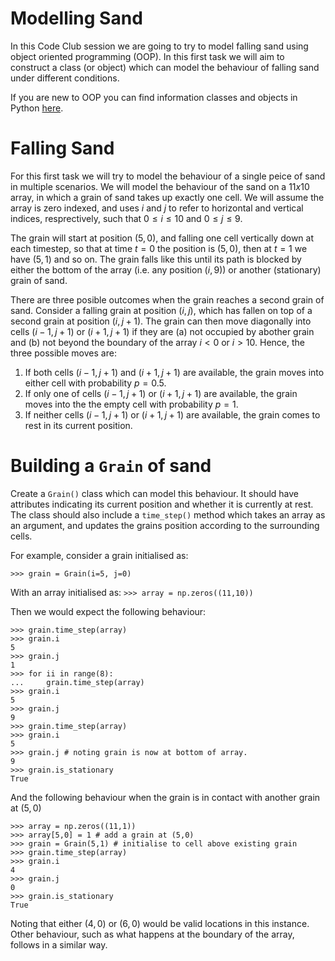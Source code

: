 # Modelling Sand
In this Code Club session we are going to try to model falling sand using object oriented programming (OOP). In this first task we will aim to construct a class (or object) which can model the behaviour of falling sand under different conditions. 

If you are new to OOP you can find information classes and objects in Python [here](https://www.geeksforgeeks.org/python-classes-and-objects/).

# Falling Sand
For this first task we will try to model the behaviour of a single peice of sand in multiple scenarios. We will model the behaviour of the sand on a $11x10$ array, in which a grain of sand takes up exactly one cell. We will assume the array is zero indexed, and uses $i$ and $j$ to refer to horizontal and vertical indices, resprectively, such that $0\leq i \leq 10$ and $0 \leq j \leq 9$. 

The grain will start at position $(5,0)$, and falling one cell vertically down at each timestep, so that at time $t=0$ the position is $(5,0)$, then at $t=1$ we have $(5,1)$ and so on. The grain falls like this until its path is blocked by either the bottom of the array (i.e. any position $(i,9)$) or another (stationary) grain of sand.

There are three posible outcomes when the grain reaches a second grain of sand. Consider a falling grain at position $(i,j)$, which has fallen on top of a second grain at position $(i,j+1)$. The grain can then move diagonally into cells $(i-1,j+1)$ or $(i+1,j+1)$ if they are (a) not occupied by abother grain and (b) not beyond the boundary of the array $i<0$ or $i>10$. Hence, the three possible moves are:

1. If both cells $(i-1, j+1)$ and $(i+1, j+1)$ are available, the grain moves into either cell with probability $p=0.5$.
2. If only one of cells $(i-1, j+1)$ or $(i+1, j+1)$ are available, the grain moves into the the empty cell with probability $p=1$.
3. If neither cells $(i-1, j+1)$ or $(i+1, j+1)$ are available, the grain comes to rest in its current position.

# Building a `Grain` of sand
Create a `Grain()` class which can model this behaviour. It should have attributes indicating its current position and whether it is currently at rest. The class should also include a `time_step()` method which takes an array as an argument, and updates the grains position according to the surrounding cells.

For example, consider a grain initialised as:

`>>> grain = Grain(i=5, j=0)`

With an array initialised as:
`>>> array = np.zeros((11,10))`

Then we would expect the following behaviour:
```
>>> grain.time_step(array)
>>> grain.i
5
>>> grain.j
1
>>> for ii in range(8):
...     grain.time_step(array)
>>> grain.i
5
>>> grain.j
9
>>> grain.time_step(array)
>>> grain.i
5
>>> grain.j # noting grain is now at bottom of array.
9
>>> grain.is_stationary
True
```

And the following behaviour when the grain is in contact with another grain at $(5,0)$
```
>>> array = np.zeros((11,1))
>>> array[5,0] = 1 # add a grain at (5,0)
>>> grain = Grain(5,1) # initialise to cell above existing grain
>>> grain.time_step(array)
>>> grain.i
4
>>> grain.j
0
>>> grain.is_stationary
True
```
Noting that either $(4,0)$ or $(6,0)$ would be valid locations in this instance. Other behaviour, such as what happens at the boundary of the array, follows in a similar way.
